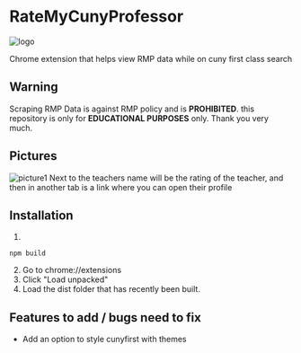 # RateMyCunyProfessor
![logo](https://image.ibb.co/f9m4sz/icon128.png)

Chrome extension that helps view RMP data while on cuny first class search

## Warning

Scraping RMP Data is against RMP policy and is **PROHIBITED**. this repository is only for **EDUCATIONAL PURPOSES** only.
Thank you very much.

## Pictures

![picture1](https://image.ibb.co/fbmyKe/Screen_Shot_2018_09_03_at_10_22_32_AM.png)
Next to the teachers name will be the rating of the teacher, and then in another tab is a link where you can open their profile

## Installation

1.
```{r, engine='bash', count_lines}
npm build
```

2. Go to chrome://extensions
3. Click "Load unpacked"
4. Load the dist folder that has recently been built.

## Features to add / bugs need to fix

* Add an option to style cunyfirst with themes